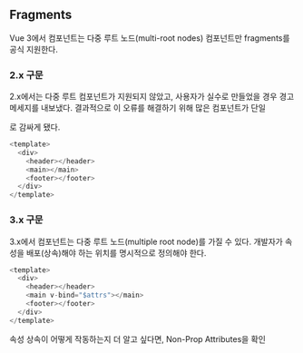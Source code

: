 ## Fragments

Vue 3에서 컴포넌트는 다중 루트 노드(multi-root nodes) 컴포넌트만 fragments를 공식 지원한다.

### 2.x 구문
2.x에서는 다중 루트 컴포넌트가 지원되지 않았고, 사용자가 실수로 만들었을 경우 경고 메세지를 내보냈다.
결과적으로 이 오류를 해결하기 위해 많은 컴포넌트가 단일 <div>로 감싸게 됐다.
```js
<template>
  <div>
    <header></header>
    <main></main>
    <footer></footer>
  </div>
</template>
```

### 3.x 구문
3.x에서 컴포넌트는 다중 루트 노드(multiple root node)를 가질 수 있다.
개발자가 속성을 배포(상속)해야 하는 위치를 명시적으로 정의해야 한다.
```js
<template>
  <div>
    <header></header>
    <main v-bind="$attrs"></main>
    <footer></footer>
  </div>
</template>
```

속성 상속이 어떻게 작동하는지 더 알고 싶다면, Non-Prop Attributes을 확인